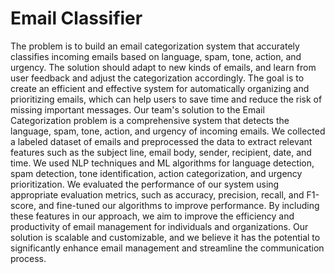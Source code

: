 # Email Classifier
The problem is to build an email categorization system that accurately classifies incoming emails based on language, spam, tone, action, and urgency. 
The solution should adapt to new kinds of emails, and learn from user feedback and adjust the categorization accordingly.
The goal is to create an efficient and effective system for automatically organizing and prioritizing emails, which can help users to save time and reduce the risk of missing important messages.
Our team's solution to the Email Categorization problem is a comprehensive system that detects the language, spam, tone, action, and urgency of incoming emails. We collected a labeled dataset of emails and preprocessed the data to extract relevant features such as the subject line, email body, sender, recipient, date, and time.
We used NLP techniques and ML algorithms for language detection, spam detection, tone identification, action categorization, and urgency prioritization. We evaluated the performance of our system using appropriate evaluation metrics, such as accuracy, precision, recall, and F1-score, and fine-tuned our algorithms to improve performance.
By including these features in our approach, we aim to improve the efficiency and productivity of email management for individuals and organizations. Our solution is scalable and customizable, and we believe it has the potential to significantly enhance email management and streamline the communication process.




